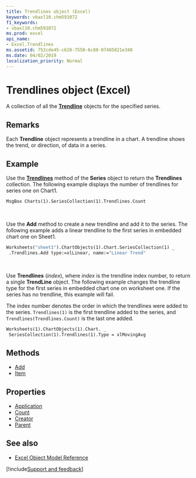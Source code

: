 ```yaml
---
title: Trendlines object (Excel)
keywords: vbaxl10.chm591072
f1_keywords:
- vbaxl10.chm591072
ms.prod: excel
api_name:
- Excel.Trendlines
ms.assetid: 752cde45-c628-7550-6c88-07405821e348
ms.date: 04/02/2019
localization_priority: Normal
---
```



# Trendlines object (Excel)

A collection of all the **[Trendline](Excel.Trendline(object).md)** objects for the specified series.


## Remarks

Each **Trendline** object represents a trendline in a chart. A trendline shows the trend, or direction, of data in a series.


## Example

Use the **[Trendlines](Excel.Series.Trendlines.md)** method of the **Series** object to return the **Trendlines** collection. The following example displays the number of trendlines for series one on Chart1.

```vb
MsgBox Charts(1).SeriesCollection(1).Trendlines.Count
```

<br/>

Use the **Add** method to create a new trendline and add it to the series. The following example adds a linear trendline to the first series in embedded chart one on Sheet1.

```vb
Worksheets("sheet1").ChartObjects(1).Chart.SeriesCollection(1) _ 
 .Trendlines.Add type:=xlLinear, name:="Linear Trend"
```

<br/>

Use **Trendlines** (_index_), where _index_ is the trendline index number, to return a single **TrendLine** object. The following example changes the trendline type for the first series in embedded chart one on worksheet one. If the series has no trendline, this example will fail.

The index number denotes the order in which the trendlines were added to the series. `Trendlines(1)` is the first trendline added to the series, and `Trendlines(Trendlines.Count)` is the last one added.

```vb
Worksheets(1).ChartObjects(1).Chart. _ 
 SeriesCollection(1).Trendlines(1).Type = xlMovingAvg
```


## Methods

- [Add](Excel.Trendlines.Add.md)
- [Item](Excel.Trendlines.Item.md)

## Properties

- [Application](Excel.Trendlines.Application.md)
- [Count](Excel.Trendlines.Count.md)
- [Creator](Excel.Trendlines.Creator.md)
- [Parent](Excel.Trendlines.Parent.md)


## See also

- [Excel Object Model Reference](overview/Excel/object-model.md)

[!include[Support and feedback](~/includes/feedback-boilerplate.md)]